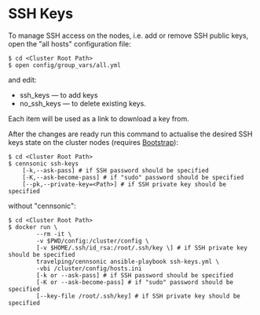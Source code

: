 # SSH Keys

To manage SSH access on the nodes, i.e. add or remove SSH public keys, open the
"all hosts" configuration file:

```
$ cd <Cluster Root Path>
$ open config/group_vars/all.yml
```

and edit:

* ssh_keys — to add keys
* no_ssh\_keys — to delete existing keys.

Each item will be used as a link to download a key from.

After the changes are ready run this command to actualise the desired SSH keys
state on the cluster nodes (requires [Bootstrap]):

```
$ cd <Cluster Root Path>
$ cennsonic ssh-keys
    [-k,--ask-pass] # if SSH password should be specified
    [-K,--ask-become-pass] # if "sudo" password should be specified
    [--pk,--private-key=<Path>] # if SSH private key should be specified
```

without "cennsonic":

```
$ cd <Cluster Root Path>
$ docker run \
        --rm -it \
        -v $PWD/config:/cluster/config \
        [-v $HOME/.ssh/id_rsa:/root/.ssh/key \] # if SSH private key should be specified
        travelping/cennsonic ansible-playbook ssh-keys.yml \
        -vbi /cluster/config/hosts.ini
        [-k or --ask-pass] # if SSH password should be specified
        [-K or --ask-become-pass] # if "sudo" password should be specified
        [--key-file /root/.ssh/key] # if SSH private key should be specified
```

<!-- Links -->
[Bootstrap]: bootstrap.md

